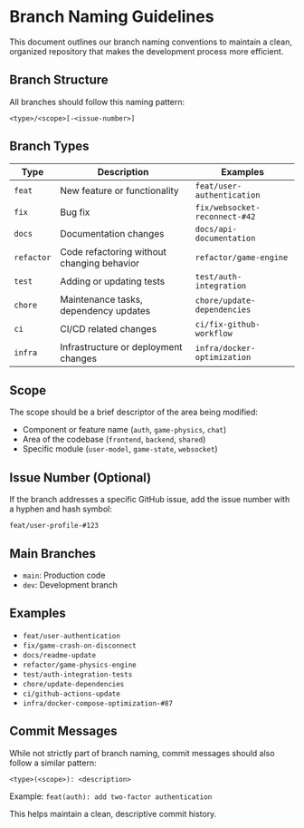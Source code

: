 # Branch Naming Guidelines

This document outlines our branch naming conventions to maintain a clean, organized repository that makes the development process more efficient.

## Branch Structure

All branches should follow this naming pattern:

```
<type>/<scope>[-<issue-number>]
```

## Branch Types

| Type       | Description                                | Examples                      |
| ---------- | ------------------------------------------ | ----------------------------- |
| `feat`     | New feature or functionality               | `feat/user-authentication`    |
| `fix`      | Bug fix                                    | `fix/websocket-reconnect-#42` |
| `docs`     | Documentation changes                      | `docs/api-documentation`      |
| `refactor` | Code refactoring without changing behavior | `refactor/game-engine`        |
| `test`     | Adding or updating tests                   | `test/auth-integration`       |
| `chore`    | Maintenance tasks, dependency updates      | `chore/update-dependencies`   |
| `ci`       | CI/CD related changes                      | `ci/fix-github-workflow`      |
| `infra`    | Infrastructure or deployment changes       | `infra/docker-optimization`   |

## Scope

The scope should be a brief descriptor of the area being modified:

- Component or feature name (`auth`, `game-physics`, `chat`)
- Area of the codebase (`frontend`, `backend`, `shared`)
- Specific module (`user-model`, `game-state`, `websocket`)

## Issue Number (Optional)

If the branch addresses a specific GitHub issue, add the issue number with a hyphen and hash symbol:

```
feat/user-profile-#123
```

## Main Branches

- `main`: Production code
- `dev`: Development branch

## Examples

- `feat/user-authentication`
- `fix/game-crash-on-disconnect`
- `docs/readme-update`
- `refactor/game-physics-engine`
- `test/auth-integration-tests`
- `chore/update-dependencies`
- `ci/github-actions-update`
- `infra/docker-compose-optimization-#87`

## Commit Messages

While not strictly part of branch naming, commit messages should also follow a similar pattern:

```
<type>(<scope>): <description>
```

Example: `feat(auth): add two-factor authentication`

This helps maintain a clean, descriptive commit history.
